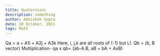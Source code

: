 ```yaml
---
title: Quaternions
description: something
author: Abhishek Gupta
date: 20 October, 2011
tags: Math
---
```


Qa = a + A1i + A2j + A3k
Here, i, j,k are all roots of (-1) but LI.
Qb = (b, B vector)
Multiplication- qa x qb= (ab-A.B, aB + bA + AxB)
